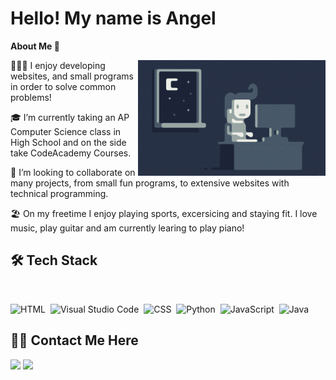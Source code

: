 <h1>Hello! My name is Angel</h1>
<b><p> About Me 🚀<p></b>
<img alt="Night Coding" src="https://raw.githubusercontent.com/AVS1508/AVS1508/master/assets/Night-Coding.gif" align="right"/>
<p>👨🏻‍💻 I enjoy developing websites, and small programs in order to solve common problems!</p>
<p>🎓 I’m currently taking an AP Computer Science class in High School and on the side take CodeAcademy Courses.<p>
<p>💞️ I’m looking to collaborate on many projects, from small fun programs, to extensive websites with technical programming.<p>
<p>🏖️ On my freetime I enjoy playing sports, excersicing and staying fit. I love music, play guitar and am currently learing to play piano!<p>

<h2> 🛠️ Tech Stack</h2>
<br>

![HTML](https://img.shields.io/badge/-HTML-05122A?style=flat&logo=HTML5)&nbsp;
![Visual Studio Code](https://img.shields.io/badge/-Visual%20Studio%20Code-05122A?style=flat&logo=visual-studio-code&logoColor=007ACC)&nbsp;
![CSS](https://img.shields.io/badge/-CSS-05122A?style=flat&logo=CSS3&logoColor=1572B6)&nbsp;
![Python](https://img.shields.io/badge/-Python-05122A?style=flat&logo=python)&nbsp;
![JavaScript](https://img.shields.io/badge/-JavaScript-05122A?style=flat&logo=JavaScript&logoColor=FFFF00)&nbsp;
![Java](https://img.shields.io/badge/-Java-05122A?style=flat&logo=java)&nbsp;
<h2> 🤝🏻 Contact Me Here</h2>
<a href="https://www.bing.com/ck/a?!&&p=cff3fbd72ca87a2fJmltdHM9MTY4MzI0NDgwMCZpZ3VpZD0zNGUzMTAyNC1hY2U4LTZhY2UtMmQxZi0wMjc5YWQ3ZjZiZmEmaW5zaWQ9NTIwNw&ptn=3&hsh=3&fclid=34e31024-ace8-6ace-2d1f-0279ad7f6bfa&psq=google+gmail+log+in+page&u=a1aHR0cHM6Ly9hY2NvdW50cy5nb29nbGUuY29tL2xvZ2luP3NlcnZpY2U9bWFpbA&ntb=1"><img src="https://img.shields.io/badge/-infanteangel.ag@gmail.com-D14836?style=flat&logo=Gmail&logoColor=white"/></a>
<a href="https://instagram.com/ang.jr57"><img src="https://img.shields.io/badge/-@ang.jr57-E4405F?style=flat&logo=Instagram&logoColor=white"/></a>
<!---
InfanteAngel/InfanteAngel is a ✨ special ✨ repository because its `README.md` (this file) appears on your GitHub profile.
You can click the Preview link to take a look at your changes.
--->

